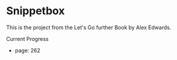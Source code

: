 # Snippetbox

This is the project from the Let's Go further Book by Alex Edwards.

Current Progress
- page: 262
